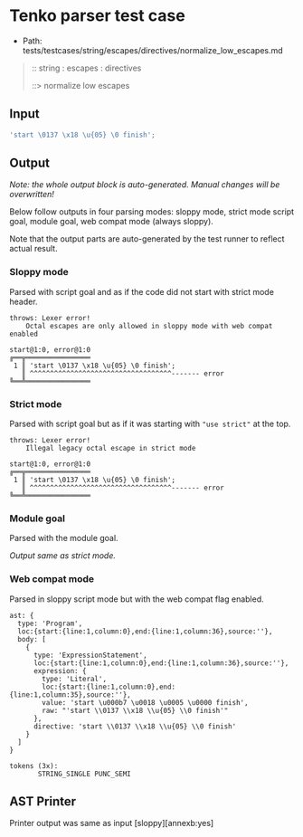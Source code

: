 # Tenko parser test case

- Path: tests/testcases/string/escapes/directives/normalize_low_escapes.md

> :: string : escapes : directives
>
> ::> normalize low escapes

## Input

`````js
'start \0137 \x18 \u{05} \0 finish';
`````

## Output

_Note: the whole output block is auto-generated. Manual changes will be overwritten!_

Below follow outputs in four parsing modes: sloppy mode, strict mode script goal, module goal, web compat mode (always sloppy).

Note that the output parts are auto-generated by the test runner to reflect actual result.

### Sloppy mode

Parsed with script goal and as if the code did not start with strict mode header.

`````
throws: Lexer error!
    Octal escapes are only allowed in sloppy mode with web compat enabled

start@1:0, error@1:0
╔══╦════════════════
 1 ║ 'start \0137 \x18 \u{05} \0 finish';
   ║ ^^^^^^^^^^^^^^^^^^^^^^^^^^^^^^^^^^^------- error
╚══╩════════════════

`````

### Strict mode

Parsed with script goal but as if it was starting with `"use strict"` at the top.

`````
throws: Lexer error!
    Illegal legacy octal escape in strict mode

start@1:0, error@1:0
╔══╦════════════════
 1 ║ 'start \0137 \x18 \u{05} \0 finish';
   ║ ^^^^^^^^^^^^^^^^^^^^^^^^^^^^^^^^^^^------- error
╚══╩════════════════

`````


### Module goal

Parsed with the module goal.

_Output same as strict mode._

### Web compat mode

Parsed in sloppy script mode but with the web compat flag enabled.

`````
ast: {
  type: 'Program',
  loc:{start:{line:1,column:0},end:{line:1,column:36},source:''},
  body: [
    {
      type: 'ExpressionStatement',
      loc:{start:{line:1,column:0},end:{line:1,column:36},source:''},
      expression: {
        type: 'Literal',
        loc:{start:{line:1,column:0},end:{line:1,column:35},source:''},
        value: 'start \u000b7 \u0018 \u0005 \u0000 finish',
        raw: "'start \\0137 \\x18 \\u{05} \\0 finish'"
      },
      directive: 'start \\0137 \\x18 \\u{05} \\0 finish'
    }
  ]
}

tokens (3x):
       STRING_SINGLE PUNC_SEMI
`````


## AST Printer

Printer output was same as input [sloppy][annexb:yes]
